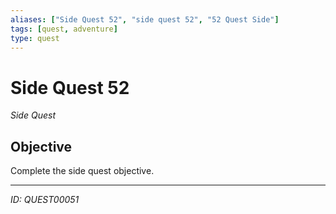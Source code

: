 ```yaml
---
aliases: ["Side Quest 52", "side quest 52", "52 Quest Side"]
tags: [quest, adventure]
type: quest
---
```


# Side Quest 52

*Side Quest*

## Objective
Complete the side quest objective.

---
*ID: QUEST00051*